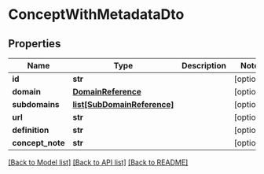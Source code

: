 # ConceptWithMetadataDto

## Properties
Name | Type | Description | Notes
------------ | ------------- | ------------- | -------------
**id** | **str** |  | [optional] 
**domain** | [**DomainReference**](DomainReference.md) |  | [optional] 
**subdomains** | [**list[SubDomainReference]**](SubDomainReference.md) |  | [optional] 
**url** | **str** |  | [optional] 
**definition** | **str** |  | [optional] 
**concept_note** | **str** |  | [optional] 

[[Back to Model list]](../README.md#documentation-for-models) [[Back to API list]](../README.md#documentation-for-api-endpoints) [[Back to README]](../README.md)

